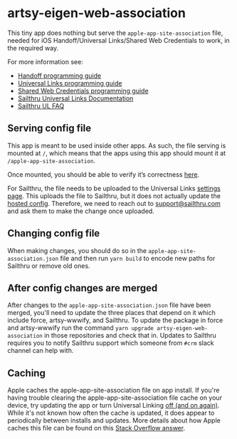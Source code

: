 # artsy-eigen-web-association

This tiny app does nothing but serve the `apple-app-site-association` file,
needed for iOS Handoff/Universal Links/Shared Web Credentials to work, in the
required way.

For more information see:

- [Handoff programming guide](https://developer.apple.com/library/ios/documentation/UserExperience/Conceptual/Handoff/AdoptingHandoff/AdoptingHandoff.html#//apple_ref/doc/uid/TP40014338-CH2-SW10)
- [Universal Links programming guide](https://developer.apple.com/library/prerelease/ios/documentation/General/Conceptual/AppSearch/UniversalLinks.html)
- [Shared Web Credentials programming guide](https://developer.apple.com/library/ios/documentation/Security/Reference/SharedWebCredentialsRef/)
- [Sailthru Universal Links Documentation](https://getstarted.sailthru.com/mobile/apple-ios-app-universal-links/)
- [Sailthru UL FAQ](https://sailthru.zendesk.com/hc/en-us/articles/217102466-Universal-Links-Troubleshooting-and-FAQ)

## Serving config file

This app is meant to be used inside other apps. As such, the file serving is
mounted at `/`, which means that the apps using this app should mount it at
`/apple-app-site-association`.

Once mounted, you should be able to verify it’s correctness [here](https://branch.io/resources/aasa-validator/).

For Sailthru, the file needs to be uploaded to the Universal Links [settings
page](https://my.sailthru.com/settings/universal_links). This uploads the file to Sailthru, but it does not actually update the [hosted config](https://link.artsy.net/apple-app-site-association). Therefore, we need to reach out to support@sailthru.com and ask them to make the change once uploaded.

## Changing config file

When making changes, you should do so in the `apple-app-site-association.json`
file and then run `yarn build` to encode new paths for Sailthru or remove old
ones.

## After config changes are merged

After changes to the `apple-app-site-association.json` file have been merged, you'll need to update the three places that depend on it which include force, artsy-wwwify, and Sailthru. To update the package in force and artsy-wwwify run the command `yarn upgrade artsy-eigen-web-association` in those repositories and check that in. Updates to Sailthru requires you to notify Sailthru support which someone from `#crm` slack channel can help with.

## Caching

Apple caches the apple-app-site-association file on app install. If you're having trouble clearing the apple-app-site-association file cache on your device, try updating the app or turn Universal Linking [off (and on again)](https://stackoverflow.com/questions/32729489/how-can-i-reset-ios-9-universal-linking-settings). While it's not known how often the cache is updated, it does appear to periodically between installs and updates. More details about how Apple caches this file can be found on this [Stack Overflow answer](https://stackoverflow.com/a/41305871).
